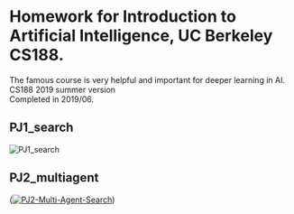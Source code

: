 # Homework for Introduction to Artificial Intelligence, UC Berkeley CS188.  
The famous course is very helpful and important for deeper learning in AI.
CS188 2019 summer version  
Completed in 2019/06.  

## PJ1_search  
![PJ1_search](https://ibb.co/kH0chBc)

## PJ2_multiagent  
(<a href="https://ibb.co/3Yt7xBT"><img src="https://i.ibb.co/M5qszMg/PJ2-Multi-Agent-Search.png" alt="PJ2-Multi-Agent-Search" border="0"></a>)
